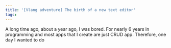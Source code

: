 ```yaml
---
title: '[Vlang adventure] The birth of a new text editor'
tags:
---
```


A long time ago, about a year ago, I was bored. For nearly 6 years in programming and most apps that I create are just CRUD app. Therefore, one day I wanted to do
